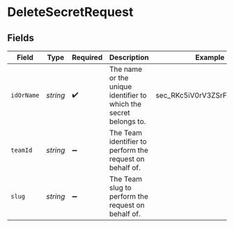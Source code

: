 # DeleteSecretRequest


## Fields

| Field                                                             | Type                                                              | Required                                                          | Description                                                       | Example                                                           |
| ----------------------------------------------------------------- | ----------------------------------------------------------------- | ----------------------------------------------------------------- | ----------------------------------------------------------------- | ----------------------------------------------------------------- |
| `idOrName`                                                        | *string*                                                          | :heavy_check_mark:                                                | The name or the unique identifier to which the secret belongs to. | sec_RKc5iV0rV3ZSrFrHiruRno7k                                      |
| `teamId`                                                          | *string*                                                          | :heavy_minus_sign:                                                | The Team identifier to perform the request on behalf of.          |                                                                   |
| `slug`                                                            | *string*                                                          | :heavy_minus_sign:                                                | The Team slug to perform the request on behalf of.                |                                                                   |